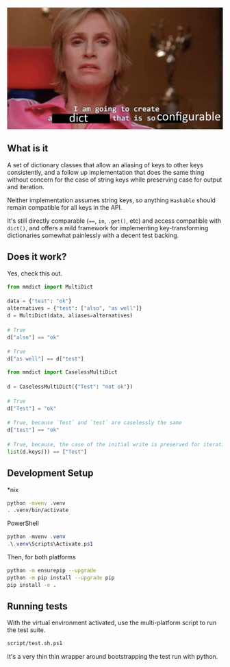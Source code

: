 ![imma do it](./images/dict-so-configurable.png)

## What is it

A set of dictionary classes that allow an aliasing of keys to other keys consistently, and a follow up implementation that does the same thing without concern for the case of string keys while preserving case for output and iteration.

Neither implementation assumes string keys, so anything `Hashable` should remain compatible for all keys in the API.

It's still directly comparable (`==`, `in`, `.get()`, etc) and access compatible with `dict()`, and offers a mild framework for implementing key-transforming dictionaries somewhat painlessly with a decent test backing.

## Does it work?

Yes, check this out.

```python
from mmdict import MultiDict

data = {"test": "ok"}
alternatives = {"test": ["also", "as well"]}
d = MultiDict(data, aliases=alternatives)

# True
d["also"] == "ok"

# True
d["as well"] == d["test"]
```

```python
from mmdict import CaselessMultiDict

d = CaselessMultiDict({"Test": "not ok"})

# True
d["Test"] = "ok"

# True, because `Test` and `test` are caselessly the same
d["test"] == "ok"

# True, because, the case of the initial write is preserved for iteration
list(d.keys()) == ["Test"]
```

## Development Setup

*nix

```bash
python -mvenv .venv
. .venv/bin/activate
```

PowerShell

```powershell
python -mvenv .venv
.\.venv\Scripts\Activate.ps1
```

Then, for both platforms

```bash
python -m ensurepip --upgrade
python -m pip install --upgrade pip
pip install -e .
```

## Running tests

With the virtual environment activated, use the multi-platform script to run the test suite.

```bash
script/test.sh.ps1
```

It's a very thin thin wrapper around bootstrapping the test run with python.
